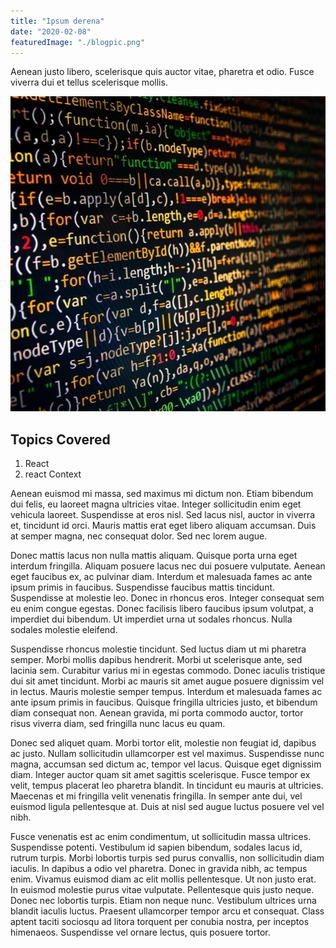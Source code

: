 ```yaml
---
title: "Ipsum derena"
date: "2020-02-08"
featuredImage: "./blogpic.png"
---
```


Aenean justo libero, scelerisque quis auctor vitae, pharetra et odio. Fusce viverra dui et tellus scelerisque mollis.

![Coding](./blogpic.png)

## Topics Covered

1. React
2. react Context

Aenean euismod mi massa, sed maximus mi dictum non. Etiam bibendum dui felis, eu laoreet magna ultricies vitae. Integer sollicitudin enim eget vehicula laoreet. Suspendisse at eros nisl. Sed lacus nisl, auctor in viverra et, tincidunt id orci. Mauris mattis erat eget libero aliquam accumsan. Duis at semper magna, nec consequat dolor. Sed nec lorem augue.

Donec mattis lacus non nulla mattis aliquam. Quisque porta urna eget interdum fringilla. Aliquam posuere lacus nec dui posuere vulputate. Aenean eget faucibus ex, ac pulvinar diam. Interdum et malesuada fames ac ante ipsum primis in faucibus. Suspendisse faucibus mattis tincidunt. Suspendisse at molestie leo. Donec in rhoncus eros. Integer consequat sem eu enim congue egestas. Donec facilisis libero faucibus ipsum volutpat, a imperdiet dui bibendum. Ut imperdiet urna ut sodales rhoncus. Nulla sodales molestie eleifend.

Suspendisse rhoncus molestie tincidunt. Sed luctus diam ut mi pharetra semper. Morbi mollis dapibus hendrerit. Morbi ut scelerisque ante, sed lacinia sem. Curabitur varius mi in egestas commodo. Donec iaculis tristique dui sit amet tincidunt. Morbi ac mauris sit amet augue posuere dignissim vel in lectus. Mauris molestie semper tempus. Interdum et malesuada fames ac ante ipsum primis in faucibus. Quisque fringilla ultricies justo, et bibendum diam consequat non. Aenean gravida, mi porta commodo auctor, tortor risus viverra diam, sed fringilla nunc lacus eu quam.

Donec sed aliquet quam. Morbi tortor elit, molestie non feugiat id, dapibus ac justo. Nullam sollicitudin ullamcorper est vel maximus. Suspendisse nunc magna, accumsan sed dictum ac, tempor vel lacus. Quisque eget dignissim diam. Integer auctor quam sit amet sagittis scelerisque. Fusce tempor ex velit, tempus placerat leo pharetra blandit. In tincidunt eu mauris at ultricies. Maecenas et mi fringilla velit venenatis fringilla. In semper ante dui, vel euismod ligula pellentesque at. Duis at nisl sed augue luctus posuere vel vel nibh.

Fusce venenatis est ac enim condimentum, ut sollicitudin massa ultrices. Suspendisse potenti. Vestibulum id sapien bibendum, sodales lacus id, rutrum turpis. Morbi lobortis turpis sed purus convallis, non sollicitudin diam iaculis. In dapibus a odio vel pharetra. Donec in gravida nibh, ac tempus enim. Vivamus euismod diam ac elit mollis pellentesque. Ut non justo erat. In euismod molestie purus vitae vulputate. Pellentesque quis justo neque. Donec nec lobortis turpis. Etiam non neque nunc. Vestibulum ultrices urna blandit iaculis luctus. Praesent ullamcorper tempor arcu et consequat. Class aptent taciti sociosqu ad litora torquent per conubia nostra, per inceptos himenaeos. Suspendisse vel ornare lectus, quis posuere tortor.
